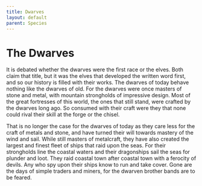 ```yaml
---
title: Dwarves
layout: default
parent: Species
---
```


# The Dwarves
It is debated whether the dwarves were the first race or the elves. Both claim that title, but it was the elves that developed the written word first, and so our history is filled with their works. The dwarves of today behave nothing like the dwarves of old. For the dwarves were once masters of stone and metal, with mountain strongholds of impressive design. Most of the great fortresses of this world, the ones that still stand, were crafted by the dwarves long ago. So consumed with their craft were they that none could rival their skill at the forge or the chisel.

That is no longer the case for the dwarves of today as they care less for the craft of metals and stone, and have turned their will towards mastery of the wind and sail. While still masters of metalcraft, they have also created the largest and finest fleet of ships that raid upon the seas. For their strongholds line the coastal waters and their dragonships sail the seas for plunder and loot. They raid coastal town after coastal town with a ferocity of devils. Any who spy upon their ships know to run and take cover. Gone are the days of simple traders and miners, for the dwarven brother bands are to be feared. 
